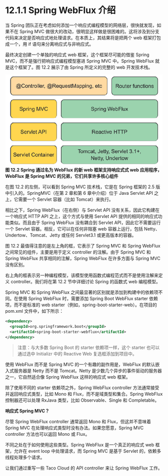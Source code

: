 # 12.1.1 Spring WebFlux 介绍

当 Spring 团队正在考虑如何添加一个响应式编程模型的网络层，很快就发现，如果不在 Spring MVC 做很大的改动，很明显这样做是很困难的。这将涉及到分支代码来决定是否响应式地处理请求。在本质上，其结果将是把两个 web 框架打包成一个，用 if 语句来分离响应式与非响应式。

最终决定创建一个单独的响应式 web 框架，这个框架尽可能的借鉴 Spring MVC，而不是强行把响应式编程模型塞进 Spring MVC 中。Spring WebFlux 就是这个框架了。图 12.2 展示了由 Spring 所定义的完整的 web 开发技术栈。

![](../../assets/12.2.png)
**图 12.2 Spring 通过名为 WebFlux 的新 web 框架支持响应式式 web 应用程序，WebFlux 是 Spring MVC 的兄弟，它们共享许多核心组件** <br/>

在图 12.2 的左侧，可以看到 Spring MVC 技术栈，它是在 Spring 框架的 2.5 版中引入的。SpringMVC（在第 2 章和第 6 章中介绍）位于 Java Servlet API 之上，它需要一个 Servlet 容器（比如 Tomcat）来执行。

相比之下，Spring WebFlux（在右侧）与 Servlet API 没有关系，因此它构建在一个响应式 HTTP API 之上，这个方式与使用 Servlet API 提供的相同的响应式功能类似。而且由于 Spring WebFlux 没有耦合到 Servlet API，因此它不需要运行一个 Servlet 容器。相反，它可以在任何非阻塞 web 容器上运行，包括 Netty、Undertow、Tomcat、Jetty 或任何 Servlet3.1 或更高版本的容器。

图 12.2 最值得注意的是左上角的框，它表示了 Spring MVC 和 Spring WebFlux 之间常见的组件，主要是用于定义 controller 的注解。由于 Spring MVC 和 Spring WebFlux 共享相同的注解，Spring WebFlux 在许多方面与 Spring MVC 没有区别。

右上角的框表示另一种编程模型，该模型使用函数式编程范式而不是使用注解来定义 controller。我们将在第 12.2 节中详细讨论 Spring 的函数式 web 编程模型。

Spring MVC 和 Spring WebFlux 之间最显著的区别就是添加到构建中的依赖项不同。在使用 Spring WebFlux 时，需要添加 Spring Boot WebFlux starter 依赖项，而不是标准的 web starter（例如，spring-boot-starter-web）。在项目的 pom.xml 文件中，如下所示：

```xml
<dependency>
  <groupId>org.springframework.boot</groupId>
  <artifactId>spring-boot-starter-webflux</artifactId>
</dependency>
```

> 注意：与大多数 Spring Boot 的 starter 依赖项一样，这个 starter 也可以通过选中 Initializr 中的 Reactive Web 复选框添加到项目中。

使用 WebFlux 而不是 Spring MVC 的一个有趣的副作用是，WebFlux 的默认嵌入式服务器是 Netty 而不是 Tomcat。Netty 是少数几个异步的事件驱动的服务器之一，它自然适合像 Spring WebFlux 这样的响应式 web 框架。

除了使用不同的 starter 依赖项之外，Spring WebFlux controller 方法通常接受并返回响应式类型，比如 Mono 和 Flux，而不是域类型和集合。Spring WebFlux 控制器还可以处理 RxJava 类型，比如 Observable、Single 和 Completable。

**响应式 Spring MVC？**

尽管 Spring WebFlux controller 通常返回 Mono 和 Flux，但这并不意味着 Spring MVC 在处理响应式类型时没有办法。如果您愿意，Spring MVC controller 方法也可以返回 Mono 或 Flux。

不同之处在于如何使用这些类型。Spring WebFlux 是一个真正的响应式 web 框架，允许在 event loop 中处理请求，而 Spring MVC 是基于 Servlet 的，依赖多线程处理多个请求。

让我们通过重写一些 Taco Cloud 的 API controller 来让 Spring WebFlux 工作。

